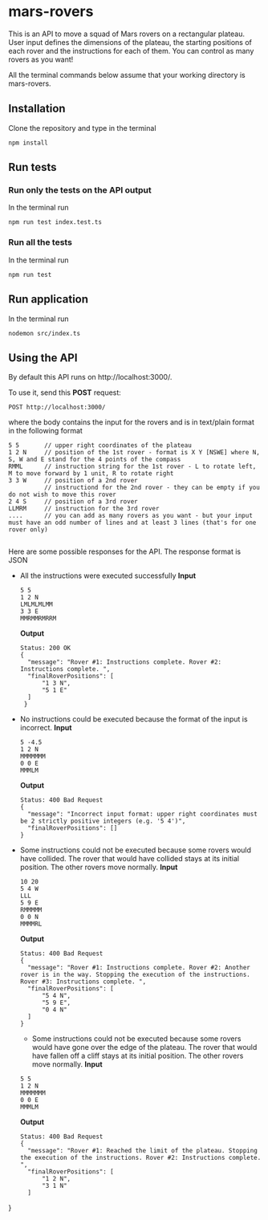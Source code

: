 # mars-rovers
This is an API to move a squad of Mars rovers on a rectangular plateau. User input defines the dimensions of the plateau, the starting positions of each rover and the instructions for each of them. You can control as many rovers as you want!

All the terminal commands below assume that your working directory is mars-rovers. 
## Installation 

Clone the repository and type in the terminal 
```
npm install
```
## Run tests

### Run only the tests on the API output
In the terminal run
```
npm run test index.test.ts  
```

### Run all the tests
In the terminal run
```
npm run test
```

## Run application
In the terminal run
```
nodemon src/index.ts
```

## Using the API
By default this API runs on http://localhost:3000/. 

To use it, send this **POST** request:
```
POST http://localhost:3000/
```
where the body contains the input for the rovers and is in text/plain format in the following format 

```
5 5       // upper right coordinates of the plateau
1 2 N     // position of the 1st rover - format is X Y [NSWE] where N, S, W and E stand for the 4 points of the compass
RMML      // instruction string for the 1st rover - L to rotate left, M to move forward by 1 unit, R to rotate right
3 3 W     // position of a 2nd rover
          // instructiond for the 2nd rover - they can be empty if you do not wish to move this rover
2 4 S     // position of a 3rd rover
LLMRM     // instruction for the 3rd rover
....      // you can add as many rovers as you want - but your input must have an odd number of lines and at least 3 lines (that's for one rover only) 
 
```

Here are some possible responses for the API. The response format is JSON

* All the instructions were executed successfully
  **Input**
  ```
  5 5
  1 2 N
  LMLMLMLMM
  3 3 E
  MMRMMRMRRM
  ```
  **Output**
  ```
  Status: 200 OK
  {
    "message": "Rover #1: Instructions complete. Rover #2: Instructions complete. ",
    "finalRoverPositions": [
        "1 3 N",
        "5 1 E"
    ]
   }
  ```
* No instructions could be executed because the format of the input is incorrect. 
  **Input**
  ```
  5 -4.5
  1 2 N          
  MMMMMMM          
  0 0 E
  MMMLM        
  ```
  **Output**
  ```
  Status: 400 Bad Request
  {
    "message": "Incorrect input format: upper right coordinates must be 2 strictly positive integers (e.g. '5 4')",
    "finalRoverPositions": []
  } 
  ```
  
* Some instructions could not be executed because some rovers would have collided. The rover that would have collided stays at its initial position. The other rovers move normally. 
  **Input**
  ```
  10 20
  5 4 W   
  LLL
  5 9 E
  RMMMMM
  0 0 N
  MMMMRL
  ```
  **Output**
  ```
  Status: 400 Bad Request
  {
    "message": "Rover #1: Instructions complete. Rover #2: Another rover is in the way. Stopping the execution of the instructions. Rover #3: Instructions complete. ",
    "finalRoverPositions": [
        "5 4 N",
        "5 9 E",
        "0 4 N"
    ]
  }   
  ```
  * Some instructions could not be executed because some rovers would have gone over the edge of the plateau. The rover that would have fallen off a cliff stays at its initial position. The other rovers move normally.
  **Input**
  ```
  5 5
  1 2 N
  MMMMMMM
  0 0 E
  MMMLM
  ```
  **Output**
  ```
  Status: 400 Bad Request
  {
    "message": "Rover #1: Reached the limit of the plateau. Stopping the execution of the instructions. Rover #2: Instructions complete. ",
    "finalRoverPositions": [
        "1 2 N",
        "3 1 N"
    ]
}   
  ```

  
